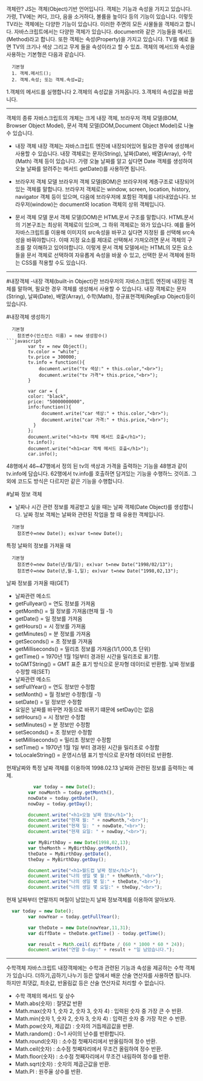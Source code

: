 객체란?
JS는 객체(Object)기반 언어입니다. 객체는 기능과 속성을 가지고 있습니다. 가령, TV에는 켜다, 끄다, 음을 소거하다, 볼륨을 높이다 등의 기능이 있습니다.
이렇듯 TV라는 객체에는 다양한 기능이 있습니다. 이러한 주면의 모든 사물들을 객체라고 합니다.
자바스크립트에서는 다양한 객체가 있습니다. document와 같은 기능들을 메서드(Method)라고 합니다. 또한 객체는 속성(Property)을 가지고 있습니다.
TV를 예로 들면 TV의 크기나 색상 그리고 무게 들을 속성이라고 할 수 있죠.
객체의 메서드와 속성을 사용하는 기본형은 다음과 같습니다.
```
  기본형
  1. 객체.메서드();
  2. 객체.속성; 또는 객체.속성=값;
```
1.객체의 메서드를 실행합니다
2.객체의 속성값을 가져옵니다.
3.객체의 속성값을 바꿉니다.

---------------------------------------------------------------------------------------------------------------------------------------------------------------------------------

객체의 종류
자바스크립트의 개체는 크게 내장 객체, 브라우저 객체 모델(BOM, Browser Object Model), 문서 객체 모델(DOM,Document Object Model)로 나눌 수 있습니다.

- 내장 객체
내장 객체는 자바스크립트 엔진에 내장되어있어 필요한 경우에 생성해서 사용할 수 있습니다.
내장 객체로는 문자(String), 날짜(Date), 배열(Array), 수학(Math) 객체 등이 있습니다. 가령 오늘 날짜를 알고 싶다면 Date 객체를 생성하여 오늘 날짜를 알려주는 메서드 getDate()를 사용하면 됩니다.

- 브라우저 객체 모델
브라우저 객체 모델(BOM)은 브라우저에 계층구조로 내장되어 있는 객체를 말합니다. 브라우저 객체로는 window, screen, location, history, navigator 객체 등이 있으며, 다음에 브라우저에 포함된 객체를 나타내었습니다.
브라우저(window)는 document와 location 객체의 상위 객체입니다.

- 문서 객체 모델
문서 객체 모델(DOM)은 HTML문서 구조를 말합니다. HTML문서의 기본구조는 최상위 객체로<html>이 있으며, 그 하위 객체로는 <head>와<body>가 있습니다. 예를 들어 자바스크립트를 이용해 이미지의 src속성을
바꾸고 싶다면 지정된 <img>를 선택해 src속성을 바꿔야합니다. 이때 지정 요소를 제대로 선택해서 가져오려면 문서 객체의 구조를 잘 이해하고 있어야합니다. 이렇게 문서 객체 모델에서는 HTML의 모든
요소들을 문서 객체로 선택하여 자유롭게 속성을 바꿀 수 있고, 선택한 문서 객체에 원하는 CSS를 적용할 수도 있습니다.
  
---------------------------------------------------------------------------------------------------------------------------------------------------------------------------------

#내장객체
 -내장 객체(built-in Object)란 브라우저의 자바스크립트 엔진에 내장된 객체를 말하며, 필요한 경우 객체를 생성해서 사용할 수 있습니다. 내장 객체로는 문자(String), 날짜(Date), 배열(Array), 수학(Math), 정규표현객체(RegExp Object)등이 있습니다.
 
#내장객체 생성하기

```
  기본형 
    참조변수(인스턴스 이름) = new 생성함수()
```javascript
        var tv = new Object();
        tv.color = "white";
        tv.price = 300000;
        tv.info = function(){
            document.write("tv 색상:" + this.color,"<br>");
            document.write("tv 가격"+ this.price,"<br>");
        }

        var car = {
        color: "black",
        price: "50000000000",
        info:function(){
             document.write("car 색상:" + this.color,"<br>");
             document.write("car 가격:" + this.price,"<br>");
          }
        };
        document.write("<h1>tv 객체 메서드 호출</h1>");
        tv.info();
        document.write("<h1>car 객체 메서드 호출</h1>");
        car.info();
```
48행에서 46~47행에서 정의 된 tv의 색상과 가격을 출력하는 기능을 48행과 같이 tv.info에 담습니다.
62행에서 tv.info를 호출하면 담겨있는 기능을 수행하느 것이죠.
그 외에 코드도 방식은 다르지만 같은 기능을 수행합니다.

#날짜 정보 객체
- 날짜나 시간 관련 정보를 제공받고 싶을 때는 날짜 객체(Date Object)를 생성합니다. 날짜 정보 객체는 날짜와 관련된 작업을 할 때 유용한 객체입니다. 
```
  기본형
    참조변수=new Date(); ex)var t=new Date();
```

특정 날짜의 정보를 가져올 때
```
  기본형
    참조변수=new Date(년/월/일); ex)var t=new Date("1998/02/13");
    참조변수=new Date(년,월-1,일); ex)var t=new Date("1998,02,13");
```
날짜 정보를 가져올 때(GET)
- 날짜관련 메소드
- getFullyear() = 연도 정보를 가져옴
- getMonth() = 월 정보를 가져옴(현재 월 -1)
- getDate() = 일 정보를 가져옴
- getHours() = 시 정보를 가져옴
- getMinutes() = 분 정보를 가져옴
- getSeconds() = 초 정보를 가져옴
- getMilliseconds() = 밀리초 정보를 가져옴(1/1,000,초 단위)
- getTime() = 1970년 1월 1일부터 경과된 시간을 밀리초로 표기함.
- toGMTString() = GMT 표준 표기 방식으로 문자형 데이터로 반환함.
날짜 정보를 수정할 때(SET)
- 날짜관련 메소드
- setFullYear() = 연도 정보만 수정함
- setMonth() = 월 정보만 수정함(월 -1)
- setDate() = 일 정보만 수정함
- 요일은 날짜를 바꾸면 자동으로 바뀌기 떄문에 setDay()는 없음
- setHours() = 시 정보만 수정함
- setMinutes() = 분 정보만 수정함
- setSeconds() = 초 정보만 수정함
- setMilliseconds() = 밀리초 정보만 수정함
- setTime() = 1970년 1월 1일 부터 경과된 시간을 밀리초로 수정함
- toLocaleString() = 운영시스템 표기 방식으로 문자형 데이터로 반환함.

현재날짜와 특정 날짜 객체를 이용하여 1998.02.13 날짜와 관련된 정보를 출력하는 예제.

```javascript
          var today = new Date();
        var nowMonth = today.getMonth(),
        nowDate = today.getDate(),
        nowDay = today.getDay();

        document.write("<h1>오늘 날짜 정보</h1>");
        document.write("현재 월: " + nowMonth,"<br>");
        document.write("현재 일: " + nowDate,"<br>");
        document.write("현재 요일: " + nowDay,"<br>");

        var MyBirthDay = new Date(1998,02,13);
        var theMonth = MyBirthDay.getMonth(),
        theDate = MyBirthDay.getDate(),
        theDay = MyBirthDay.getDay();

        document.write("<h1>월드컵 날짜 정보</h1>");
        document.write("나의 생일 몇 월:" + theMonth,"<br>");
        document.write("나의 생일 몇 일:" + theDate,"<br>");
        document.write("나의 생일 몇 요일:" + theDay,"<br>");
```

현재 날짜부터 연말까지 며칠이 남았는지 날짜 정보객체를 이용하여 알아보자.


```javascript
  var today = new Date();
        var nowYear = today.getFullYear();

        var theDate = new Date(nowYear,11,31);
        var diffDate = theDate.getTime() - today.getTime();

        var result = Math.ceil( diffDate / (60 * 1000 * 60 * 24));
        document.write("연말 D-day:" + result + "일 남았습니다.");
```
---------------------------------------------------------

수학객체
자바스크립트 내장객체에는 수학과 관련된 기능과 속성을 제공하는 수학 객체가 있습니다.
더하기,곱하기,나누기 등은 앞에서 배운 산술 연산자를 사용하면 됩니다. 하지만 최댓값, 최솟값, 반올림값 등은 산술 연산자로 처리할 수 없습니다.

- 수학 객체의 메서드 및 상수
- Math.abs(숫자) : 절댓값 반환
- Math.max(숫자 1, 숫자 2, 숫자 3, 숫자 4) : 입력된 숫자 중 가장 큰 수 반환.
- Math.min(숫자 1, 숫자 2, 숫자 3, 숫자 4) : 입력괸 숫자 중 가장 작은 수 반환.
- Math.pow(숫자, 제곱값) : 숫자의 거듭제곱값을 반환.
- Math.random() : 0~1 사이의 난수를 반롼합니다.
- Math.round(숫자) : 소수점 첫째자리에서 반올림하여 정수 반환.
- Math.ceil(숫자) : 소수점 첫째자리에서 무조건 올림하여 정수 반환.
- Math.floor(숫자) : 소수점 첫째자리에서 무조건 내림하여 정수를 반환.
- Math.sqrt(숫자) : 숫자의 제곱근값을 반환.
- Math.PI : 원주율 상수를 반환.




